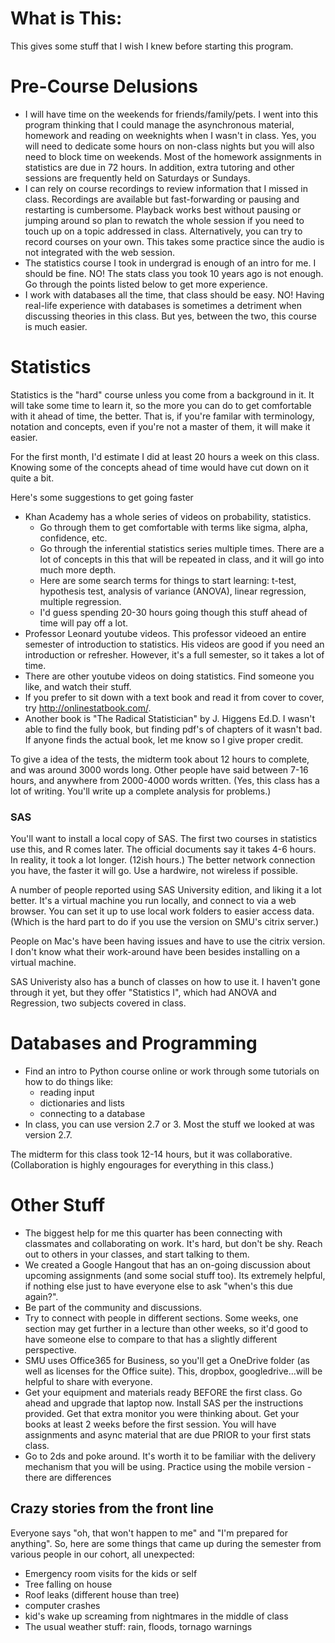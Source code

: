 # What is This:
This gives some stuff that I wish I knew before starting this program.  

# Pre-Course Delusions
 - I will have time on the weekends for friends/family/pets.  I went into this program thinking that I could manage the asynchronous material, homework and reading on weeknights when I wasn't in class.  Yes, you will need to dedicate some hours on non-class nights but you will also need to block time on weekends.  Most of the homework assignments in statistics are due in 72 hours.  In addition, extra tutoring and other sessions are frequently held on Saturdays or Sundays.
 - I can rely on course recordings to review information that I missed in class.  Recordings are available but fast-forwarding or pausing and restarting is cumbersome.  Playback works best without pausing or jumping around so plan to rewatch the whole session if you need to touch up on a topic addressed in class.  Alternatively, you can try to record courses on your own.  This takes some practice since the audio is not integrated with the web session.
 - The statistics course I took in undergrad is enough of an intro for me.  I should be fine.  NO!  The stats class you took 10 years ago is not enough.  Go through the points listed below to get more experience.
 - I work with databases all the time, that class should be easy.  NO! Having real-life experience with databases is sometimes a detriment when discussing theories in this class.  But yes, between the two, this course is much easier.

# Statistics
Statistics is the "hard" course unless you come from a background in it. It will take some time to learn it, so the more you can do to get comfortable with it ahead of time, the better.  That is, if you're familar with terminology, notation and concepts, even if you're not a master of them, it will make it easier.

For the first month, I'd estimate I did at least 20 hours a week on this class.  Knowing some of the concepts ahead of time would have cut down on it quite a bit.

Here's some suggestions to get going faster
- Khan Academy has a whole series of videos on probability, statistics.  
    * Go through them to get comfortable with terms like sigma, alpha, confidence, etc.
    * Go through the inferential statistics series multiple times. There are a lot of concepts in this that will be 
      repeated in class, and it will go into much more depth.
    * Here are some search terms for things to start learning:  t-test, hypothesis test, analysis of variance (ANOVA), linear   regression, multiple regression.
    * I'd guess spending 20-30 hours going though this stuff ahead of time will pay off a lot. 
- Professor Leonard youtube videos.  This professor videoed an entire semester of introduction to statistics.
  His videos are good if you need an introduction or refresher.  However, it's a full semester, so it takes a lot of time. 
- There are other youtube videos on doing statistics. Find someone you like, and watch their stuff.
- If you prefer to sit down with a text book and read it from cover to cover, try http://onlinestatbook.com/.  
- Another book is "The Radical Statistician" by J. Higgens Ed.D.  I wasn't able to find the fully book, but finding pdf's of chapters of it wasn't bad. If anyone finds the actual book, let me know so I give proper credit.

To give a idea of the tests, the midterm took about 12 hours to complete, and was around 3000 words long.  Other people have said between 7-16 hours, and anywhere from 2000-4000 words written.  (Yes, this class has a lot of writing.  You'll write up a complete analysis for problems.)

### SAS
You'll want to install a local copy of SAS.  The first two courses in statistics use this, and R comes later.
The official documents say it takes 4-6 hours.  In reality, it took a lot longer.  (12ish hours.)  The better network connection you have, the faster it will go.  Use a hardwire, not wireless if possible.

A number of people reported using SAS University edition, and liking it a lot better. It's a virtual machine you run locally, and connect to via a web browser. You can set it up to use local work folders to easier access data. (Which is the hard part to do if you use the version on SMU's citrix server.)

People on Mac's have been having issues and have to use the citrix version. I don't know what their work-around have been besides installing on a virtual machine.

SAS Univeristy also has a bunch of classes on how to use it.  I haven't gone through it yet, but they offer "Statistics I", which had ANOVA and Regression, two subjects covered in class.


# Databases and Programming
- Find an intro to Python course online or work through some tutorials on how to do things like:
    * reading input
    * dictionaries and lists
    * connecting to a database
- In class, you can use version 2.7 or 3. Most the stuff we looked at was version 2.7.

The midterm for this class took 12-14 hours, but it was collaborative. (Collaboration is highly engourages for everything in this class.) 


# Other Stuff
- The biggest help for me this quarter has been connecting with classmates and collaborating on work.  It's hard, but don't be shy. Reach out to others in your classes, and start talking to them.
- We created a Google Hangout that has an on-going discussion about upcoming assignments (and some social stuff too). Its extremely helpful, if nothing else just to have everyone else to ask "when's this due again?".
- Be part of the community and discussions.
- Try to connect with people in different sections. Some weeks, one section may get further in a lecture than other weeks, so it'd good to have someone else to compare to that has a slightly different perspective.
- SMU uses Office365 for Business, so you'll get a OneDrive folder (as well as licenses for the Office suite). This, dropbox, googledrive...will be helpful to share with everyone.
- Get your equipment and materials ready BEFORE the first class.  Go ahead and upgrade that laptop now.  Install SAS per the instructions provided.  Get that extra monitor you were thinking about.  Get your books at least 2 weeks before the first session.  You will have assignments and async material that are due PRIOR to your first stats class.
- Go to 2ds and poke around.  It's worth it to be familiar with the delivery mechanism that you will be using.  Practice using the mobile version - there are differences

## Crazy stories from the front line
Everyone says "oh, that won't happen to me" and "I'm prepared for anything".  So, here are some things that came up during the semester from various people in our cohort, all unexpected:
- Emergency room visits for the kids or self
- Tree falling on house
- Roof leaks (different house than tree)
- computer crashes
- kid's wake up screaming from nightmares in the middle of class
- The usual weather stuff: rain, floods, tornago warnings
